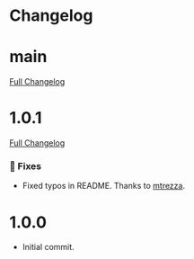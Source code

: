 # Changelog

# main
[Full Changelog](https://github.com/mtrezza/mongodb-ci-checker/compare/1.0.1...master)

# 1.0.1
[Full Changelog](https://github.com/mtrezza/mongodb-ci-checker/compare/1.0.0...1.0.1)

### 🐛 Fixes
- Fixed typos in README. Thanks to [mtrezza](https://github.com/mtrezza).

# 1.0.0
- Initial commit.